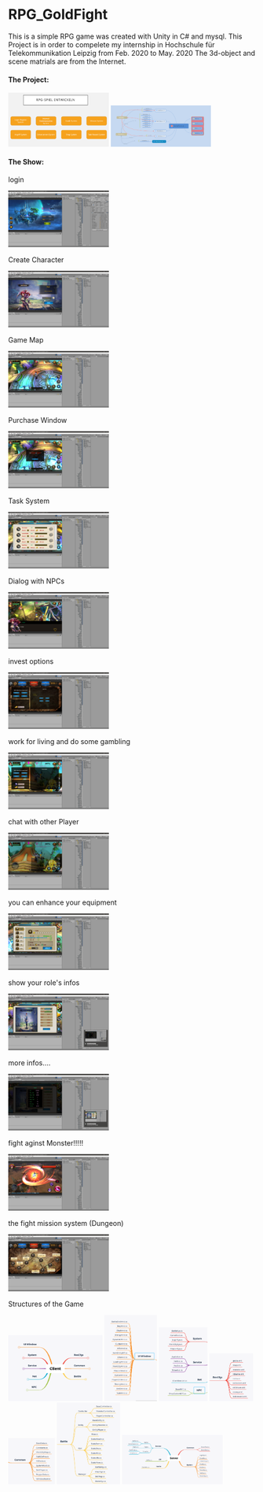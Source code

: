 # RPG_GoldFight
This is a simple RPG game was created with Unity in C# and mysql.
This Project is in order to compelete my internship in Hochschule für Telekommunikation Leipzig from Feb. 2020 to May. 2020
The 3d-object and scene matrials are from the Internet.



#### The Project:

<img src="show_pics\b1.png" alt="1" style="zoom:20%;" />

<img src="show_pics\b2.png" alt="1" style="zoom:20%;" />

#### The Show:

login 

<img src="show_pics\a1.png" alt="1" style="zoom:20%;" />

Create Character

<img src="show_pics\a2.png" alt="1" style="zoom:20%;" />



Game Map

<img src="show_pics\a3.png" alt="1" style="zoom:20%;" />

Purchase Window

<img src="show_pics\a4.png" alt="1" style="zoom:20%;" />

Task System

<img src="show_pics\a5.png" alt="1" style="zoom:20%;" />

Dialog with NPCs

<img src="show_pics\a6.png" alt="1" style="zoom:20%;" />

invest options

<img src="show_pics\a7.png" alt="1" style="zoom:20%;" />

work for living and do some gambling

<img src="show_pics\a8.png" alt="1" style="zoom:20%;" />

chat with other Player

<img src="show_pics\a9.png" alt="1" style="zoom:20%;" />

you can enhance your equipment

<img src="show_pics\a10.png" alt="1" style="zoom:20%;" />

show your role's infos

<img src="show_pics\a11.png" alt="1" style="zoom:20%;" />

more infos....

<img src="show_pics\a12.png" alt="1" style="zoom:20%;" />

fight aginst Monster!!!!!

<img src="show_pics\a13.png" alt="1" style="zoom:20%;" />

the fight mission system (Dungeon)

<img src="show_pics\a14.png" alt="1" style="zoom:20%;" />

Structures of the Game

<img src="show_pics\stu\a1.png" alt="1" style="zoom:20%;" />

<img src="show_pics\stu\a11.png" alt="1" style="zoom:20%;" />

<img src="show_pics\stu\a12.png" alt="1" style="zoom:20%;" />

<img src="show_pics\stu\a13.png" alt="1" style="zoom:20%;" />

<img src="show_pics\stu\a14.png" alt="1" style="zoom:20%;" />

<img src="show_pics\stu\a15.png" alt="1" style="zoom:20%;" />

<img src="show_pics\stu\a2.png" alt="1" style="zoom:20%;" />



